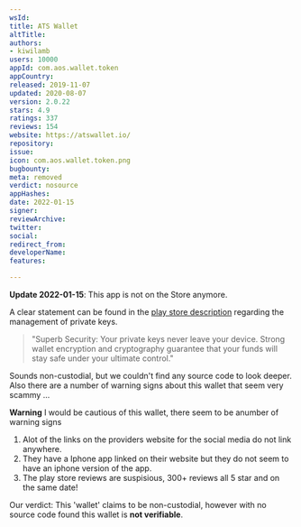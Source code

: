 ```yaml
---
wsId: 
title: ATS Wallet
altTitle: 
authors:
- kiwilamb
users: 10000
appId: com.aos.wallet.token
appCountry: 
released: 2019-11-07
updated: 2020-08-07
version: 2.0.22
stars: 4.9
ratings: 337
reviews: 154
website: https://atswallet.io/
repository: 
issue: 
icon: com.aos.wallet.token.png
bugbounty: 
meta: removed
verdict: nosource
appHashes: 
date: 2022-01-15
signer: 
reviewArchive: 
twitter: 
social: 
redirect_from: 
developerName: 
features: 

---
```


**Update 2022-01-15**: This app is not on the Store anymore.

A clear statement can be found in the [play store description](https://play.google.com/store/apps/details?id=com.aos.wallet.token) regarding the management of private keys.

> "Superb Security: Your private keys never leave your device. Strong wallet encryption and cryptography guarantee that your funds will stay safe under your ultimate control."

Sounds non-custodial, but we couldn't find any source code to look deeper. Also there are a number of warning signs about this wallet that seem very scammy ...

**Warning**
I would be cautious of this wallet, there seem to be anumber of warning signs
1. Alot of the links on the providers website for the social media do not link anywhere.
2. They have a Iphone app linked on their website but they do not seem to have an iphone version of the app.
3. The play store reviews are suspisious, 300+ reviews all 5 star and on the same date!

Our verdict: This 'wallet' claims to be non-custodial, however with no source code found this wallet is **not verifiable**.

